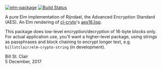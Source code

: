 [![elm-package](https://img.shields.io/badge/elm-1.0.4-blue.svg)](http://package.elm-lang.org/packages/billstclair/elm-crypto-aes/latest)
[![Build Status](https://travis-ci.org/billstclair/elm-crypto-aes.svg?branch=master)](https://travis-ci.org/billstclair/elm-crypto-aes)

A pure Elm implementation of Rijndael, the Advanced Encryption Standard (AES). An Elm rendering of [cl-cryto](https://github.com/billstclair/cl-crypto)'s [aes16.lisp](https://github.com/billstclair/cl-crypto/blob/master/source/aes16.lisp).

This package does low-level encryption/decryption of 16-byte blocks only. For actual application use, you'll want a higher-level package, using strings as passphrases and block chaining to encrypt longer text, e.g. `billstclair/elm-crypto-string` (in development).

Bill St. Clair<br/>
5 December, 2017

